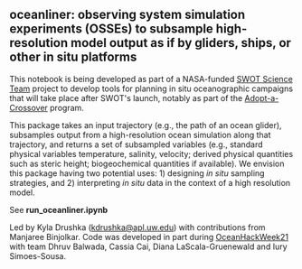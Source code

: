 ## oceanliner: observing system simulation experiments (OSSEs) to subsample high-resolution model output as if by gliders, ships, or other in situ platforms

This notebook is being developed as part of a NASA-funded [SWOT Science Team](https://swot.jpl.nasa.gov/science/oceanography/) project to develop tools for planning in situ oceanographic campaigns that will take place after SWOT's launch, notably as part of the [Adopt-a-Crossover](https://www.swot-adac.org) program. 

This package takes an input trajectory (e.g., the path of an ocean glider), subsamples output from a high-resolution ocean simulation along that trajectory, and returns a set of subsampled variables (e.g., standard physical variables temperature, salinity, velocity; derived physical quantities such as steric height; biogeochemical quantities if available).  We envision this package having two potential uses: 1) designing *in situ* sampling strategies, and 2) interpreting *in situ* data in the context of a high resolution model.

See **run_oceanliner.ipynb**


Led by Kyla Drushka (kdrushka@apl.uw.edu) with contributions from Manjaree Binjolkar. Code was developed in part during [OceanHackWeek21](https://oceanhackweek.github.io/hackweek.html) with team Dhruv Balwada, Cassia Cai, Diana LaScala-Gruenewald and Iury Simoes-Sousa.
